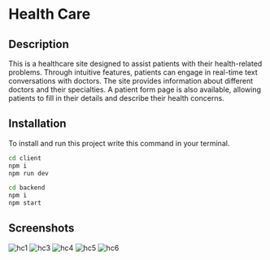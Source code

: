 # Health Care

## Description
This is a healthcare site designed to assist patients with their health-related problems. Through intuitive features, patients can engage in real-time text conversations with doctors. The site provides information about different doctors and their specialties. A patient form page is also available, allowing patients to fill in their details and describe their health concerns.

## Installation

To install and run this project write this command in your terminal.

```bash
cd client
npm i
npm run dev

cd backend
npm i
npm start
```


## Screenshots
![hc1](https://github.com/deevesh11nov/Health-Care/assets/127090783/7908fe31-c86a-4f57-8364-912bbaad02bf)
![hc3](https://github.com/deevesh11nov/Health-Care/assets/127090783/16190aee-a2fc-471d-8899-a1fa79dfb58a)
![hc4](https://github.com/deevesh11nov/Health-Care/assets/127090783/97c6eb2f-2528-4509-9633-93a22ade411f)
![hc5](https://github.com/deevesh11nov/Health-Care/assets/127090783/37f48e51-88bd-4479-9a2b-277c5105d309)
![hc6](https://github.com/deevesh11nov/Health-Care/assets/127090783/1fedfefb-5c33-421a-b89e-eecc84bfe67f)



